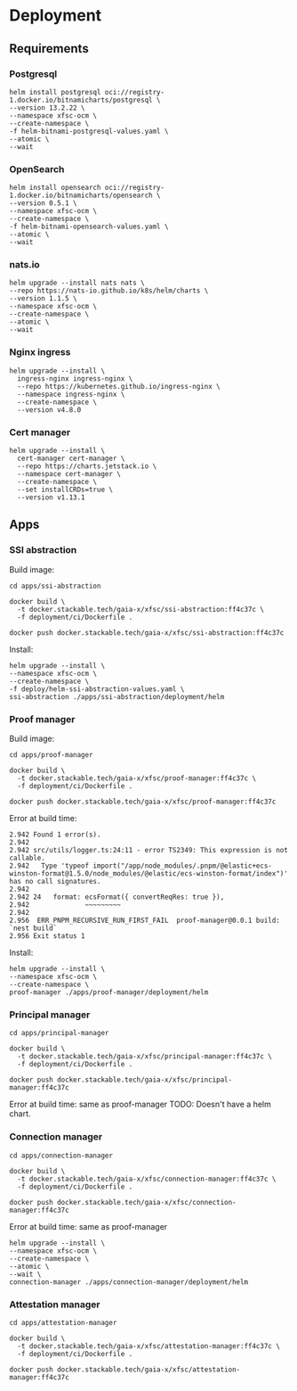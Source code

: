 # Deployment

## Requirements

### Postgresql

    helm install postgresql oci://registry-1.docker.io/bitnamicharts/postgresql \
    --version 13.2.22 \
    --namespace xfsc-ocm \
    --create-namespace \
    -f helm-bitnami-postgresql-values.yaml \
    --atomic \
    --wait

### OpenSearch

    helm install opensearch oci://registry-1.docker.io/bitnamicharts/opensearch \
    --version 0.5.1 \
    --namespace xfsc-ocm \
    --create-namespace \
    -f helm-bitnami-opensearch-values.yaml \
    --atomic \
    --wait

### nats.io

    helm upgrade --install nats nats \
    --repo https://nats-io.github.io/k8s/helm/charts \
    --version 1.1.5 \
    --namespace xfsc-ocm \
    --create-namespace \
    --atomic \
    --wait

### Nginx ingress

    helm upgrade --install \
      ingress-nginx ingress-nginx \
      --repo https://kubernetes.github.io/ingress-nginx \
      --namespace ingress-nginx \
      --create-namespace \
      --version v4.8.0

### Cert manager

    helm upgrade --install \
      cert-manager cert-manager \
      --repo https://charts.jetstack.io \
      --namespace cert-manager \
      --create-namespace \
      --set installCRDs=true \
      --version v1.13.1

## Apps

### SSI abstraction

Build image:

    cd apps/ssi-abstraction

    docker build \
      -t docker.stackable.tech/gaia-x/xfsc/ssi-abstraction:ff4c37c \
      -f deployment/ci/Dockerfile .

    docker push docker.stackable.tech/gaia-x/xfsc/ssi-abstraction:ff4c37c


Install:

    helm upgrade --install \
    --namespace xfsc-ocm \
    --create-namespace \
    -f deploy/helm-ssi-abstraction-values.yaml \
    ssi-abstraction ./apps/ssi-abstraction/deployment/helm 

### Proof manager

Build image:

    cd apps/proof-manager

    docker build \
      -t docker.stackable.tech/gaia-x/xfsc/proof-manager:ff4c37c \
      -f deployment/ci/Dockerfile .

    docker push docker.stackable.tech/gaia-x/xfsc/proof-manager:ff4c37c

Error at build time:

    2.942 Found 1 error(s).
    2.942 
    2.942 src/utils/logger.ts:24:11 - error TS2349: This expression is not callable.
    2.942   Type 'typeof import("/app/node_modules/.pnpm/@elastic+ecs-winston-format@1.5.0/node_modules/@elastic/ecs-winston-format/index")' has no call signatures.
    2.942 
    2.942 24   format: ecsFormat({ convertReqRes: true }),
    2.942              ~~~~~~~~~
    2.942 
    2.956  ERR_PNPM_RECURSIVE_RUN_FIRST_FAIL  proof-manager@0.0.1 build: `nest build`
    2.956 Exit status 1

Install:

    helm upgrade --install \
    --namespace xfsc-ocm \
    --create-namespace \
    proof-manager ./apps/proof-manager/deployment/helm 


### Principal manager

    cd apps/principal-manager

    docker build \
      -t docker.stackable.tech/gaia-x/xfsc/principal-manager:ff4c37c \
      -f deployment/ci/Dockerfile .

    docker push docker.stackable.tech/gaia-x/xfsc/principal-manager:ff4c37c

Error at build time: same as proof-manager
TODO: Doesn't have a helm chart.

### Connection manager

    cd apps/connection-manager

    docker build \
      -t docker.stackable.tech/gaia-x/xfsc/connection-manager:ff4c37c \
      -f deployment/ci/Dockerfile .

    docker push docker.stackable.tech/gaia-x/xfsc/connection-manager:ff4c37c

Error at build time: same as proof-manager

    helm upgrade --install \
    --namespace xfsc-ocm \
    --create-namespace \
    --atomic \
    --wait \
    connection-manager ./apps/connection-manager/deployment/helm 

### Attestation manager

    cd apps/attestation-manager

    docker build \
      -t docker.stackable.tech/gaia-x/xfsc/attestation-manager:ff4c37c \
      -f deployment/ci/Dockerfile .

    docker push docker.stackable.tech/gaia-x/xfsc/attestation-manager:ff4c37c


